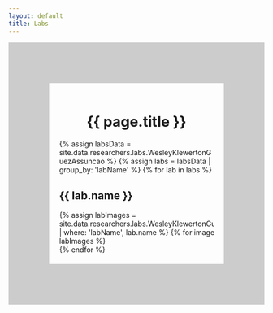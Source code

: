 ```yaml
---
layout: default
title: Labs
---
```

<style>
  .carousel-inner {
    display: flex;
    flex-wrap: nowrap;
    overflow-x: auto;
    -webkit-overflow-scrolling: touch;
  }

  .carousel-inner img {
    flex: 0 0 auto;
    width: auto;
    max-height: 200px; /* Adjust the maximum height as needed */
    object-fit: contain;
    margin-right: 10px; /* Adjust the spacing between images */
  }
</style>

<div style="display: flex; flex-direction: column; align-items: left; border: 80px solid #ccc; padding: 20px;">
  <h1 style="text-align: center;">{{ page.title }}</h1>
  {% assign labsData = site.data.researchers.labs.WesleyKlewertonGuezAssuncao %}
  {% assign labs = labsData | group_by: 'labName' %}
  {% for lab in labs %}
    <h2>{{ lab.name }}</h2>
    <div id="carousel-{{ lab.name }}" class="carousel slide" data-ride="carousel">
      <div class="carousel-inner">
        {% assign labImages = site.data.researchers.labs.WesleyKlewertonGuezAssuncao | where: 'labName', lab.name %}
        {% for image in labImages %}
          <div class="carousel-item{% if forloop.first %} active{% endif %}">
            <img src="{{ image.labImage }}" alt="{{ lab.name }}">
          </div>
        {% endfor %}
      </div>
    </div>
  {% endfor %}
</div>

<script>
  // Initialize all carousels on the page
  document.addEventListener("DOMContentLoaded", function() {
    const carousels = document.querySelectorAll(".carousel");
    carousels.forEach(function(carousel) {
      carousel.querySelector(".carousel-inner").firstElementChild.classList.add("active");
    });
  });
</script>
